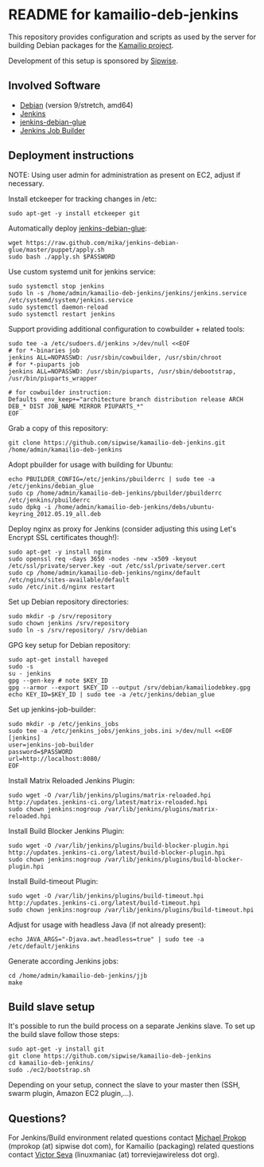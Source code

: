 README for kamailio-deb-jenkins
===============================

This repository provides configuration and scripts as used by the server
for building Debian packages for the [Kamailio project](http://www.kamailio.org/).

Development of this setup is sponsored by [Sipwise](http://www.sipwise.com/).


Involved Software
-----------------

* [Debian](https://www.debian.org/) (version 9/stretch, amd64)
* [Jenkins](https://jenkins.io/)
* [jenkins-debian-glue](https://jenkins-debian-glue.org/)
* [Jenkins Job Builder](https://docs.openstack.org/infra/jenkins-job-builder/)


Deployment instructions
-----------------------

NOTE: Using user admin for administration as present on EC2, adjust if necessary.

Install etckeeper for tracking changes in /etc:

    sudo apt-get -y install etckeeper git

Automatically deploy [jenkins-debian-glue](http://jenkins-debian-glue.org/):

    wget https://raw.github.com/mika/jenkins-debian-glue/master/puppet/apply.sh
    sudo bash ./apply.sh $PASSWORD

Use custom systemd unit for jenkins service:

    sudo systemctl stop jenkins
    sudo ln -s /home/admin/kamailio-deb-jenkins/jenkins/jenkins.service /etc/systemd/system/jenkins.service
    sudo systemctl daemon-reload
    sudo systemctl restart jenkins

Support providing additional configuration to cowbuilder + related tools:

    sudo tee -a /etc/sudoers.d/jenkins >/dev/null <<EOF
    # for *-binaries job
    jenkins ALL=NOPASSWD: /usr/sbin/cowbuilder, /usr/sbin/chroot
    # for *-piuparts job
    jenkins ALL=NOPASSWD: /usr/sbin/piuparts, /usr/sbin/debootstrap, /usr/bin/piuparts_wrapper

    # for cowbuilder instruction:
    Defaults  env_keep+="architecture branch distribution release ARCH DEB_* DIST JOB_NAME MIRROR PIUPARTS_*"
    EOF

Grab a copy of this repository:

    git clone https://github.com/sipwise/kamailio-deb-jenkins.git /home/admin/kamailio-deb-jenkins

Adopt pbuilder for usage with building for Ubuntu:

    echo PBUILDER_CONFIG=/etc/jenkins/pbuilderrc | sudo tee -a /etc/jenkins/debian_glue
    sudo cp /home/admin/kamailio-deb-jenkins/pbuilder/pbuilderrc /etc/jenkins/pbuilderrc
    sudo dpkg -i /home/admin/kamailio-deb-jenkins/debs/ubuntu-keyring_2012.05.19_all.deb

Deploy nginx as proxy for Jenkins (consider adjusting this using Let's Encrypt SSL certificates though!):

    sudo apt-get -y install nginx
    sudo openssl req -days 3650 -nodes -new -x509 -keyout /etc/ssl/private/server.key -out /etc/ssl/private/server.cert
    sudo cp /home/admin/kamailio-deb-jenkins/nginx/default /etc/nginx/sites-available/default
    sudo /etc/init.d/nginx restart

Set up Debian repository directories:

    sudo mkdir -p /srv/repository
    sudo chown jenkins /srv/repository
    sudo ln -s /srv/repository/ /srv/debian

GPG key setup for Debian repository:

    sudo apt-get install haveged
    sudo -s
    su - jenkins
    gpg --gen-key # note $KEY_ID
    gpg --armor --export $KEY_ID --output /srv/debian/kamailiodebkey.gpg
    echo KEY_ID=$KEY_ID | sudo tee -a /etc/jenkins/debian_glue

Set up jenkins-job-builder:

    sudo mkdir -p /etc/jenkins_jobs
    sudo tee -a /etc/jenkins_jobs/jenkins_jobs.ini >/dev/null <<EOF
    [jenkins]
    user=jenkins-job-builder
    password=$PASSWORD
    url=http://localhost:8080/
    EOF

Install Matrix Reloaded Jenkins Plugin:

    sudo wget -O /var/lib/jenkins/plugins/matrix-reloaded.hpi http://updates.jenkins-ci.org/latest/matrix-reloaded.hpi
    sudo chown jenkins:nogroup /var/lib/jenkins/plugins/matrix-reloaded.hpi

Install Build Blocker Jenkins Plugin:

    sudo wget -O /var/lib/jenkins/plugins/build-blocker-plugin.hpi http://updates.jenkins-ci.org/latest/build-blocker-plugin.hpi
    sudo chown jenkins:nogroup /var/lib/jenkins/plugins/build-blocker-plugin.hpi

Install Build-timeout Plugin:

    sudo wget -O /var/lib/jenkins/plugins/build-timeout.hpi http://updates.jenkins-ci.org/latest/build-timeout.hpi
    sudo chown jenkins:nogroup /var/lib/jenkins/plugins/build-timeout.hpi

Adjust for usage with headless Java (if not already present):

    echo JAVA_ARGS="-Djava.awt.headless=true" | sudo tee -a /etc/default/jenkins

Generate according Jenkins jobs:

    cd /home/admin/kamailio-deb-jenkins/jjb
    make

Build slave setup
-----------------

It's possible to run the build process on a separate Jenkins slave.
To set up the build slave follow those steps:

    sudo apt-get -y install git
    git clone https://github.com/sipwise/kamailio-deb-jenkins
    cd kamailio-deb-jenkins/
    sudo ./ec2/bootstrap.sh

Depending on your setup, connect the slave to your master then (SSH, swarm plugin, Amazon EC2 plugin,...).

Questions?
----------

For Jenkins/Build environment related questions contact [Michael Prokop](https://github.com/mika/) (mprokop (at) sipwise dot com),
for Kamailio (packaging) related questions contact [Victor Seva](https://github.com/linuxmaniac/) (linuxmaniac (at) torreviejawireless dot org).
